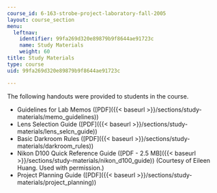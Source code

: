 ```yaml
---
course_id: 6-163-strobe-project-laboratory-fall-2005
layout: course_section
menu:
  leftnav:
    identifier: 99fa269d320e89879b9f8644ae91723c
    name: Study Materials
    weight: 60
title: Study Materials
type: course
uid: 99fa269d320e89879b9f8644ae91723c

---
```


The following handouts were provided to students in the course.

*   Guidelines for Lab Memos ([PDF]({{< baseurl >}}/sections/study-materials/memo_guidelines))
*   Lens Selection Guide ([PDF]({{< baseurl >}}/sections/study-materials/lens_selcn_guide))
*   Basic Darkroom Rules ([PDF]({{< baseurl >}}/sections/study-materials/darkroom_rules))
*   Nikon D100 Quick Reference Guide ([PDF - 2.5 MB]({{< baseurl >}}/sections/study-materials/nikon_d100_guide)) (Courtesy of Eileen Huang. Used with permission.)
*   Project Planning Guide ([PDF]({{< baseurl >}}/sections/study-materials/project_planning))
